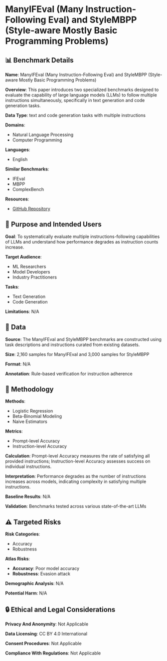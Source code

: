 # ManyIFEval (Many Instruction-Following Eval) and StyleMBPP (Style-aware Mostly Basic Programming Problems)

## 📊 Benchmark Details

**Name**: ManyIFEval (Many Instruction-Following Eval) and StyleMBPP (Style-aware Mostly Basic Programming Problems)

**Overview**: This paper introduces two specialized benchmarks designed to evaluate the capability of large language models (LLMs) to follow multiple instructions simultaneously, specifically in text generation and code generation tasks.

**Data Type**: text and code generation tasks with multiple instructions

**Domains**:
- Natural Language Processing
- Computer Programming

**Languages**:
- English

**Similar Benchmarks**:
- IFEval
- MBPP
- ComplexBench

**Resources**:
- [GitHub Repository](https://github.com/kenoharada/Multiple-Instructions-Following)

## 🎯 Purpose and Intended Users

**Goal**: To systematically evaluate multiple instructions-following capabilities of LLMs and understand how performance degrades as instruction counts increase.

**Target Audience**:
- ML Researchers
- Model Developers
- Industry Practitioners

**Tasks**:
- Text Generation
- Code Generation

**Limitations**: N/A

## 💾 Data

**Source**: The ManyIFEval and StyleMBPP benchmarks are constructed using task descriptions and instructions curated from existing datasets.

**Size**: 2,160 samples for ManyIFEval and 3,000 samples for StyleMBPP

**Format**: N/A

**Annotation**: Rule-based verification for instruction adherence

## 🔬 Methodology

**Methods**:
- Logistic Regression
- Beta-Binomial Modeling
- Naive Estimators

**Metrics**:
- Prompt-level Accuracy
- Instruction-level Accuracy

**Calculation**: Prompt-level Accuracy measures the rate of satisfying all provided instructions; Instruction-level Accuracy assesses success on individual instructions.

**Interpretation**: Performance degrades as the number of instructions increases across models, indicating complexity in satisfying multiple instructions.

**Baseline Results**: N/A

**Validation**: Benchmarks tested across various state-of-the-art LLMs

## ⚠️ Targeted Risks

**Risk Categories**:
- Accuracy
- Robustness

**Atlas Risks**:
- **Accuracy**: Poor model accuracy
- **Robustness**: Evasion attack

**Demographic Analysis**: N/A

**Potential Harm**: N/A

## 🔒 Ethical and Legal Considerations

**Privacy And Anonymity**: Not Applicable

**Data Licensing**: CC BY 4.0 International

**Consent Procedures**: Not Applicable

**Compliance With Regulations**: Not Applicable
